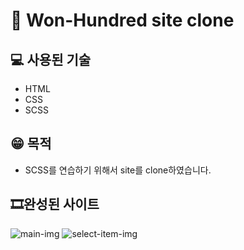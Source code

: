 # 🎨 Won-Hundred site clone

## 💻 사용된 기술
* HTML
* CSS
* SCSS

## 😁 목적
* SCSS를 연습하기 위해서 site를 clone하였습니다.

## 🎞완성된 사이트
![main-img](https://user-images.githubusercontent.com/85764782/170529232-0f3310fe-b302-485d-a36b-a0d3106a5c06.png)
![select-item-img](https://user-images.githubusercontent.com/85764782/170529266-e21297e7-12a9-4820-aee4-2d618f5a236c.png)
